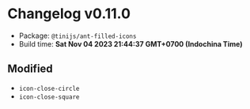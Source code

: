 # Changelog v0.11.0

- Package: `@tinijs/ant-filled-icons`
- Build time: **Sat Nov 04 2023 21:44:37 GMT+0700 (Indochina Time)**

## Modified
- `icon-close-circle`
- `icon-close-square`

